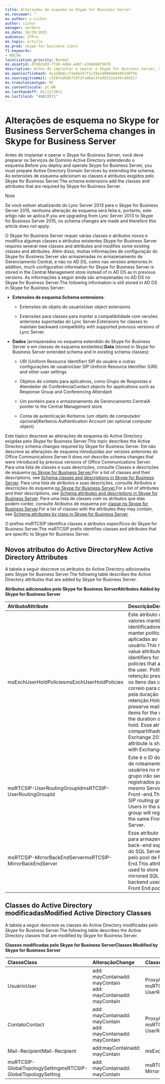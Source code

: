 ```yaml
---
title: Alterações de esquema no Skype for Business Server
ms.reviewer: ''
ms.author: v-cichur
author: cichur
manager: serdars
ms.date: 10/20/2015
audience: ITPro
ms.topic: article
ms.prod: skype-for-business-itpro
f1.keywords:
- NOCSH
localization_priority: Normal
ms.assetid: d760cb93-77d4-4d64-adb7-416b808f36f8
description: Antes de implantar e operar o Skype for Business Server, você deve preparar os Serviços de Domínio Active Directory estendendo o esquema. As extensões de esquema adicionam as classes e atributos exigidos pelo Skype for Business Server.
ms.openlocfilehash: 4ca18b0ccfde6b247f1c29e140004804462d0f56
ms.sourcegitcommit: c528fad9db719f3fa96dc3fa99332a349cd9d317
ms.translationtype: MT
ms.contentlocale: pt-BR
ms.lasthandoff: 01/12/2021
ms.locfileid: "49813571"
---
```

# <a name="schema-changes-in-skype-for-business-server"></a><span data-ttu-id="c7410-104">Alterações de esquema no Skype for Business Server</span><span class="sxs-lookup"><span data-stu-id="c7410-104">Schema changes in Skype for Business Server</span></span>
 
<span data-ttu-id="c7410-105">Antes de implantar e operar o Skype for Business Server, você deve preparar os Serviços de Domínio Active Directory estendendo o esquema.</span><span class="sxs-lookup"><span data-stu-id="c7410-105">Before you deploy and operate Skype for Business Server, you must prepare Active Directory Domain Services by extending the schema.</span></span> <span data-ttu-id="c7410-106">As extensões de esquema adicionam as classes e atributos exigidos pelo Skype for Business Server.</span><span class="sxs-lookup"><span data-stu-id="c7410-106">The schema extensions add the classes and attributes that are required by Skype for Business Server.</span></span>

> [!NOTE]
> <span data-ttu-id="c7410-107">Se você estiver atualizando do Lync Server 2013 para o Skype for Business Server 2015, nenhuma alteração de esquema será feita e, portanto, este artigo não se aplica.</span><span class="sxs-lookup"><span data-stu-id="c7410-107">If you are upgrading from Lync Server 2013 to Skype for Business Server 2015, no schema changes are made and therefore this article does not apply.</span></span>
  
<span data-ttu-id="c7410-108">O Skype for Business Server requer várias classes e atributos novos e modifica algumas classes e atributos existentes.</span><span class="sxs-lookup"><span data-stu-id="c7410-108">Skype for Business Server requires several new classes and attributes and modifies some existing classes and attributes.</span></span> <span data-ttu-id="c7410-109">Além disso, muitas informações de configuração do Skype for Business Server são armazenadas no armazenamento de Gerenciamento Central, e não no AD DS, como nas versões anteriores.</span><span class="sxs-lookup"><span data-stu-id="c7410-109">In addition, much configuration information for Skype for Business Server is stored in the Central Management store instead of in AD DS as in previous versions.</span></span> <span data-ttu-id="c7410-110">As informações a seguir ainda são armazenadas no AD DS no Skype for Business Server:</span><span class="sxs-lookup"><span data-stu-id="c7410-110">The following information is still stored in AD DS in Skype for Business Server:</span></span>
  
- <span data-ttu-id="c7410-111">**Extensões de esquema**:</span><span class="sxs-lookup"><span data-stu-id="c7410-111">**Schema extensions**:</span></span>
    
  - <span data-ttu-id="c7410-112">Extensões do objeto do usuário</span><span class="sxs-lookup"><span data-stu-id="c7410-112">User object extensions</span></span>
    
  - <span data-ttu-id="c7410-113">Extensões para classes para manter a compatibilidade com versões anteriores suportadas do Lync Server.</span><span class="sxs-lookup"><span data-stu-id="c7410-113">Extensions for classes to maintain backward compatibility with supported previous versions of Lync Server.</span></span>
    
- <span data-ttu-id="c7410-114">**Dados** (armazenados no esquema estendido do Skype for Business Server e em classes de esquema existentes):</span><span class="sxs-lookup"><span data-stu-id="c7410-114">**Data** (stored in Skype for Business Server extended schema and in existing schema classes):</span></span>
    
  - <span data-ttu-id="c7410-115">URI (Uniform Resource Identifier) SIP do usuário e outras configurações de usuário</span><span class="sxs-lookup"><span data-stu-id="c7410-115">User SIP Uniform Resource Identifier (URI) and other user settings</span></span>
    
  - <span data-ttu-id="c7410-116">Objetos de contato para aplicativos, como Grupo de Respostas e Atendedor de Conferência</span><span class="sxs-lookup"><span data-stu-id="c7410-116">Contact objects for applications such as Response Group and Conferencing Attendant</span></span>
    
  - <span data-ttu-id="c7410-117">Um ponteiro para o armazenamento de Gerenciamento Central</span><span class="sxs-lookup"><span data-stu-id="c7410-117">A pointer to the Central Management store</span></span>
    
  - <span data-ttu-id="c7410-118">Conta de autenticação Kerberos (um objeto de computador opcional)</span><span class="sxs-lookup"><span data-stu-id="c7410-118">Kerberos Authentication Account (an optional computer object)</span></span>
    
<span data-ttu-id="c7410-119">Este tópico descreve as alterações de esquema do Active Directory exigidas pelo Skype for Business Server.</span><span class="sxs-lookup"><span data-stu-id="c7410-119">This topic describes the Active Directory schema changes required by Skype for Business Server.</span></span> <span data-ttu-id="c7410-120">Ele não descreve as alterações de esquema introduzidas por versões anteriores do Office Communications Server.</span><span class="sxs-lookup"><span data-stu-id="c7410-120">It does not describe schema changes that were introduced by previous versions of Office Communications Server.</span></span> <span data-ttu-id="c7410-121">Para uma lista de classes e suas descrições, consulte Classes e descrições de esquema [no Skype for Business Server.](schema-classes-and-descriptions.md)</span><span class="sxs-lookup"><span data-stu-id="c7410-121">For a list of classes and their descriptions, see [Schema classes and descriptions in Skype for Business Server](schema-classes-and-descriptions.md).</span></span> <span data-ttu-id="c7410-122">Para uma lista de atributos e suas descrições, consulte Atributos e descrições do esquema [no Skype for Business Server.](schema-attributes-and-descriptions.md)</span><span class="sxs-lookup"><span data-stu-id="c7410-122">For a list of attributes and their descriptions, see [Schema attributes and descriptions in Skype for Business Server](schema-attributes-and-descriptions.md).</span></span> <span data-ttu-id="c7410-123">Para uma lista de classes com os atributos que elas podem conter, consulte Atributos de esquema por [classe no Skype for Business Server](schema-attributes-by-class.md).</span><span class="sxs-lookup"><span data-stu-id="c7410-123">For a list of classes with the attributes they may contain, see [Schema attributes by class in Skype for Business Server](schema-attributes-by-class.md).</span></span>
  
<span data-ttu-id="c7410-124">O prefixo msRTCSIP identifica classes e atributos específicos do Skype for Business Server.</span><span class="sxs-lookup"><span data-stu-id="c7410-124">The msRTCSIP prefix identifies classes and attributes that are specific to Skype for Business Server.</span></span>
  
## <a name="new-active-directory-attributes"></a><span data-ttu-id="c7410-125">Novos atributos do Active Directory</span><span class="sxs-lookup"><span data-stu-id="c7410-125">New Active Directory Attributes</span></span>

<span data-ttu-id="c7410-126">A tabela a seguir descreve os atributos do Active Directory adicionados pelo Skype for Business Server.</span><span class="sxs-lookup"><span data-stu-id="c7410-126">The following table describes the Active Directory attributes that are added by Skype for Business Server.</span></span>
  
<span data-ttu-id="c7410-127">**Atributos adicionados pelo Skype for Business Server**</span><span class="sxs-lookup"><span data-stu-id="c7410-127">**Attributes Added by Skype for Business Server**</span></span>

|<span data-ttu-id="c7410-128">**Atributo**</span><span class="sxs-lookup"><span data-stu-id="c7410-128">**Attribute**</span></span>|<span data-ttu-id="c7410-129">**Descrição**</span><span class="sxs-lookup"><span data-stu-id="c7410-129">**Description**</span></span>|
|:-----|:-----|
|<span data-ttu-id="c7410-130">msExchUserHoldPolicies</span><span class="sxs-lookup"><span data-stu-id="c7410-130">msExchUserHoldPolicies</span></span>  <br/> |<span data-ttu-id="c7410-131">Este atributo de vários valores mantém identificadores para manter políticas aplicadas ao usuário.</span><span class="sxs-lookup"><span data-stu-id="c7410-131">This multi-value attribute holds identifiers for hold policies that apply to the user.</span></span> <span data-ttu-id="c7410-132">Políticas de retenção preservam os itens das caixas de correio para o usuário pela duração da retenção.</span><span class="sxs-lookup"><span data-stu-id="c7410-132">Hold policies preserve mailbox items for the user for the duration of the hold.</span></span> <span data-ttu-id="c7410-133">Esse atributo é compartilhado com o Exchange 2013.</span><span class="sxs-lookup"><span data-stu-id="c7410-133">This attribute is shared with Exchange 2013.</span></span>  <br/> |
|<span data-ttu-id="c7410-134">msRTCSIP-UserRoutingGroupId</span><span class="sxs-lookup"><span data-stu-id="c7410-134">msRTCSIP-UserRoutingGroupId</span></span>  <br/> |<span data-ttu-id="c7410-p106">Este é o ID do grupo de roteamento SIP. Os usuários no mesmo grupo irão ser registrados para o mesmo Servidor de Front-end.</span><span class="sxs-lookup"><span data-stu-id="c7410-p106">This is the SIP routing group ID. Users in the same group will register to the same Front End Server.</span></span>  <br/> |
|<span data-ttu-id="c7410-137">msRTCSIP-MirrorBackEndServer</span><span class="sxs-lookup"><span data-stu-id="c7410-137">msRTCSIP-MirrorBackEndServer</span></span>  <br/> |<span data-ttu-id="c7410-138">Esse atributo é usado para armazenar o back-end espelhado do SQL Server usado pelo pool de Front-End.</span><span class="sxs-lookup"><span data-stu-id="c7410-138">This attribute is used to store the mirrored SQL Server backend used by the Front End pool.</span></span>  <br/> |
   
## <a name="modified-active-directory-classes"></a><span data-ttu-id="c7410-139">Classes do Active Directory modificadas</span><span class="sxs-lookup"><span data-stu-id="c7410-139">Modified Active Directory Classes</span></span>

<span data-ttu-id="c7410-140">A tabela a seguir descreve as classes do Active Directory modificadas pelo Skype for Business Server.</span><span class="sxs-lookup"><span data-stu-id="c7410-140">The following table describes the Active Directory classes that are modified by Skype for Business Server.</span></span>
  
<span data-ttu-id="c7410-141">**Classes modificadas pelo Skype for Business Server**</span><span class="sxs-lookup"><span data-stu-id="c7410-141">**Classes Modified by Skype for Business Server**</span></span>

|<span data-ttu-id="c7410-142">**Classe**</span><span class="sxs-lookup"><span data-stu-id="c7410-142">**Class**</span></span>|<span data-ttu-id="c7410-143">**Alteração**</span><span class="sxs-lookup"><span data-stu-id="c7410-143">**Change**</span></span>|<span data-ttu-id="c7410-144">**Classe ou atributo**</span><span class="sxs-lookup"><span data-stu-id="c7410-144">**Class or Attribute**</span></span>|
|:-----|:-----|:-----|
|<span data-ttu-id="c7410-145">Usuário</span><span class="sxs-lookup"><span data-stu-id="c7410-145">User</span></span>  <br/> |<span data-ttu-id="c7410-146">add: mayContain</span><span class="sxs-lookup"><span data-stu-id="c7410-146">add: mayContain</span></span>  <br/> <span data-ttu-id="c7410-147">add: mayContain</span><span class="sxs-lookup"><span data-stu-id="c7410-147">add: mayContain</span></span>  <br/> |<span data-ttu-id="c7410-148">ProxyAddresses</span><span class="sxs-lookup"><span data-stu-id="c7410-148">ProxyAddresses</span></span>  <br/> <span data-ttu-id="c7410-149">msRTCSIP-UserRoutingGroupId</span><span class="sxs-lookup"><span data-stu-id="c7410-149">msRTCSIP-UserRoutingGroupId</span></span>  <br/> |
|<span data-ttu-id="c7410-150">Contato</span><span class="sxs-lookup"><span data-stu-id="c7410-150">Contact</span></span>  <br/> |<span data-ttu-id="c7410-151">add: mayContain</span><span class="sxs-lookup"><span data-stu-id="c7410-151">add: mayContain</span></span>  <br/> <span data-ttu-id="c7410-152">add: mayContain</span><span class="sxs-lookup"><span data-stu-id="c7410-152">add: mayContain</span></span>  <br/> |<span data-ttu-id="c7410-153">ProxyAddresses</span><span class="sxs-lookup"><span data-stu-id="c7410-153">ProxyAddresses</span></span>  <br/> <span data-ttu-id="c7410-154">msRTCSIP-UserRoutingGroupId</span><span class="sxs-lookup"><span data-stu-id="c7410-154">msRTCSIP-UserRoutingGroupId</span></span>  <br/> |
|<span data-ttu-id="c7410-155">Mail-Recipient</span><span class="sxs-lookup"><span data-stu-id="c7410-155">Mail-Recipient</span></span>  <br/> |<span data-ttu-id="c7410-156">add:mayContain</span><span class="sxs-lookup"><span data-stu-id="c7410-156">add: mayContain</span></span>  <br/> |<span data-ttu-id="c7410-157">msExchUserHoldPolicies</span><span class="sxs-lookup"><span data-stu-id="c7410-157">msExchUserHoldPolicies</span></span>  <br/> |
|<span data-ttu-id="c7410-158">msRTCSIP-GlobalTopologySetting</span><span class="sxs-lookup"><span data-stu-id="c7410-158">msRTCSIP-GlobalTopologySetting</span></span>  <br/> |<span data-ttu-id="c7410-159">add: mayContain</span><span class="sxs-lookup"><span data-stu-id="c7410-159">add: mayContain</span></span>  <br/> |<span data-ttu-id="c7410-160">msRTCSIP-MirrorBackEndServer</span><span class="sxs-lookup"><span data-stu-id="c7410-160">msRTCSIP-MirrorBackEndServer</span></span>  <br/> |
   


